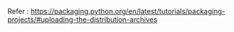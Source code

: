 Refer :
https://packaging.python.org/en/latest/tutorials/packaging-projects/#uploading-the-distribution-archives
